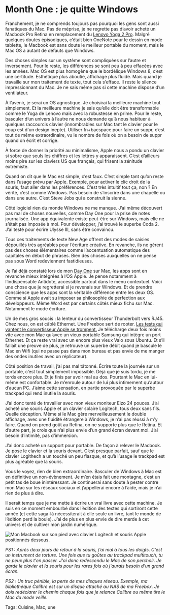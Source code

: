 # Month One : je quitte Windows

Franchement, je ne comprends toujours pas pourquoi les gens sont aussi fanatiques du Mac. Pas de méprise, je ne regrette pas d’avoir acheté un Macbook Pro Retina en remplacement du [Lenovo Yoga 2 Pro](http://blog.tcrouzet.com/tag/lenovo/). Malgré quelques doutes épisodiques, c’était bien OneNote pour le dessin en mode tablette, le Macbook est sans doute le meilleur portable du moment, mais le Mac OS a autant de défauts que Windows.<span id="more-34305"></span>

Des choses simples sur un système sont compliquées sur l’autre et inversement. Pour le reste, les différences se sont peu à peu effacées avec les années. Mac OS est plus homogène que le bordélique Windows 8, c’est une certitude. Esthétique plus aboutie, affichage plus fluide. Mais quand je travaille sur mon traitement de texte, tout cela s’efface. Il reste le silence impressionnant du Mac. Je ne sais même pas si cette machine dispose d’un ventilateur.

À l’avenir, je serai un OS agnostique. Je choisirai la meilleure machine tout simplement. Et la meilleure machine je sais qu’elle doit être transformable comme le Yoga de Lenovo mais avec la robustesse en prime. Pour le reste, basculer d’un univers à l’autre ne nous demande qu’à nous habituer à quelques raccourcis clavier (innombrables sur Mac tant le clavier pour le coup est d'un design inepte). Utiliser fn+bacspace pour faire un suppr, c’est tout de même extraordinaire, vu le nombre de fois où on a besoin de suppr quand on écrit et corrige.

À force de donner la priorité au minimalisme, Apple nous a pondu un clavier si sobre que seuls les chiffres et les lettres y apparaissent. C’est d’ailleurs moins pire sur les claviers US que français, qui frisent la zénitude extrémiste.

Quand on dit que le Mac est simple, c’est faux. C’est simple tant qu’on reste dans l’usage prévu par Apple. Exemple, pour activer le clic droit de la souris, faut aller dans les préférences. C’est très intuitif tout ça, non ? En vérité, c’est comme Windows. Pas besoin de s’inscrire dans une chapelle ou dans une autre. C’est Steve Jobs qui a construit la sienne.

Côté logiciel rien du monde Windows ne me manque. J’ai même découvert pas mal de choses nouvelles, comme Day One pour la prise de notes journalisée. Une app équivalente existe peut-être sur Windows, mais elle ne s’était pas imposée à moi. Pour développer, j’ai trouvé le superbe Coda 2. J’ai testé pour écrire Ulysse III, sans être convaincu.

Tous ces traitements de texte New Age offrent des modes de saisies dépouillés très agréables pour l’écriture créative. En revanche, ils ne gèrent pas des choses élémentaires comme l’accentuation automatique des capitales en début de phrases. Bien des choses auxquelles on ne pense pas sous Word redeviennent fastidieuses.

Je l’ai déjà constaté lors de mon [Day One](http://blog.tcrouzet.com/2013/12/31/day-one-je-quitte-windows/) sur Mac, les apps sont en revanche mieux intégrées à l’OS Apple. Je pense notamment à l’indispensable Antidote, accessible partout dans le menu contextuel. Voici une chose que je regretterai si je revenais sur Windows. Et de prendre conscience que 
les apps sont la véritable différence entre les deux OS. Comme si Apple avait su imposer sa philosophie de perfection aux développeurs. Même Word est par certains côtés mieux fichu sur Mac. Notamment le mode écriture.

Un de mes gros soucis : la lenteur du convertisseur Thunderbolt vers RJ45. Chez nous, on est câblé Ethernet. Une Freebox sert de rooter. [Les tests qui vantent le convertisseur Apple se trompent.](http://www.macg.co/2012/06/test-de-ladaptateur-thunderbolt-vers-gigabit-ethernet-dapple-56866) Je télécharge deux fois moins vite avec mon Mac qu’avec un vieux portable Samsung qui intègre un port Ethernet. Et ça reste vrai avec un encore plus vieux Vaio sous Ubuntu. Et s’il fallait une preuve de plus, je retrouve un superbe débit quand je bascule le Mac en Wifi (qui ne passe pas dans mon bureau et pas envie de me manger des ondes inutiles avec un réplicateur).

Côté position de travail, j’ai pas mal tâtonné. Écrire toute la journée sur un portable, c’est tout simplement impossible. Déjà que je suis tordu, je me tords encore plus. Et je finis par avoir mal au dos. Pourtant le Mac en lui-même est confortable. Je m’enroule autour de lui plus intimement qu’autour d’aucun PC. J’aime cette sensation, en partie provoquée par le superbe trackpad qui rend inutile la souris.

J’ai donc tenté de travailler avec mon vieux moniteur Eizo 24 pouces. J’ai acheté une souris Apple et un clavier solaire Logitech, tous deux sans fils. Quelle déception. Même si le Mac gère merveilleusement le double affichage, avec une fluidité étrangère à Windows, je n’ai pas réussi à m’y faire. Quand on prend goût au Retina, on ne supporte plus que le Retina. Et d’autre part, je crois que n’ai plus envie d’un grand écran devant moi. J’ai besoin d’intimité, pas d’immersion.

J’ai donc acheté un support pour portable. De façon à relever le Macbook. Je pose le clavier et la souris devant. C’est presque parfait, sauf que le clavier Logithech a un touché un peu flasque, et qu’à l’usage le trackpad est plus agréable que la souris.

Vous le voyez, rien de bien extraordinaire. Basculer de Windows à Mac est en définitive un non-évènement. Je m’en étais fait une montagne, c’est un petit tas de boue inintéressant. Je continuerai sans doute à pester contre mon Mac sur les réseaux sociaux et j’appellerai encore à l’aide, mais je n’ai rien de plus à dire.

Il serait temps que je me mette à écrire un vrai livre avec cette machine. Je suis en ce moment embourbé dans l’édition des textes qui sortiront cette année (et cette saga-là nécessiterait à elle seule un livre, tant le monde de l’édition perd la boule). J’ai de plus en plus envie de dire merde à cet univers et de cultiver mon jardin numérique.

![Mon Macbook sur son pied avec clavier Logitech et souris Apple positionnés dessous.](http://blog.tcrouzet.comhttps://tcrouzet.com/images_tc/2014/01/bureaumac.jpg)

*PS1 : Après deux jours de retour à la souris, j'ai mal à tous les doigts. C'est un instrument de torture. Une fois que tu goûtes au trackpad multitouch, tu ne peux plus t'en passer. J'ai donc redescendu le Mac de son perchoir. Je garde le clavier et la souris pour les rares fois où j'aurais besoin d'un grand écran.*

*PS2 : Un truc pénible, la perte de mes disques réseau. Exemple, ma bibliothèque Calibre est sur un disque attaché au NAS de ma Freebox. Je dois redéclarer le chemin chaque fois que je relance Calibre ou même tire le Mac du mode veille.*

Tags: Cuisine, Mac, une